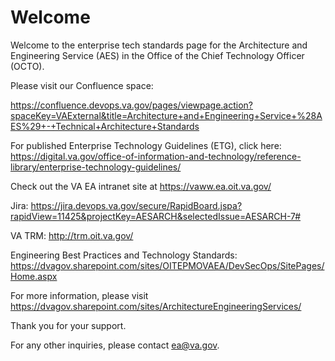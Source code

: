 # Welcome 
Welcome to the enterprise tech standards page for the Architecture and Engineering Service (AES) in the Office of the Chief Technology Officer (OCTO).  

Please visit our Confluence space:  

https://confluence.devops.va.gov/pages/viewpage.action?spaceKey=VAExternal&title=Architecture+and+Engineering+Service+%28AES%29+-+Technical+Architecture+Standards

For published Enterprise Technology Guidelines (ETG), click here:  https://digital.va.gov/office-of-information-and-technology/reference-library/enterprise-technology-guidelines/

Check out the VA EA intranet site at https://vaww.ea.oit.va.gov/

Jira:  https://jira.devops.va.gov/secure/RapidBoard.jspa?rapidView=11425&projectKey=AESARCH&selectedIssue=AESARCH-7#

VA TRM:  http://trm.oit.va.gov/

Engineering Best Practices and Technology Standards:  https://dvagov.sharepoint.com/sites/OITEPMOVAEA/DevSecOps/SitePages/Home.aspx

For more information, please visit https://dvagov.sharepoint.com/sites/ArchitectureEngineeringServices/

Thank you for your support.

For any other inquiries, please contact ea@va.gov.  
